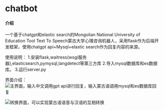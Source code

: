 # chatbot

#### 介绍
一个基于chatgpt和elastic search的Mongolian National University of Education Tool Text To Speech蒙古大学心理咨询机器人，采用flask作为后端开发框架，使用chatgpt api+Mysql+elastic search作为回复内容的来源。



使用说明：
1.安装flask,waitress(wsgi服务器),elasticsearch,pymysql,langdetect等第三方库
2.导入mysql数据库和es数据库。
3.运行server.py

界面介绍：
![主界面，输入中文调用gpt api进行回复，输入蒙古语调用mysql和es数据库回复](https://foruda.gitee.com/images/1719221104332129179/5d7cfc89_10193695.png "屏幕截图")

![转换界面，可以实现蒙古语语音与汉语的互相转换](https://foruda.gitee.com/images/1719221239052362273/ef0d7a02_10193695.png "屏幕截图")